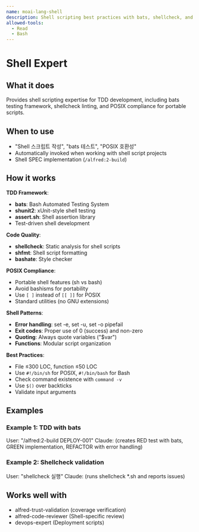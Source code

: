 ```yaml
---
name: moai-lang-shell
description: Shell scripting best practices with bats, shellcheck, and POSIX compliance
allowed-tools:
  - Read
  - Bash
---
```


# Shell Expert

## What it does

Provides shell scripting expertise for TDD development, including bats testing framework, shellcheck linting, and POSIX compliance for portable scripts.

## When to use

- "Shell 스크립트 작성", "bats 테스트", "POSIX 호환성"
- Automatically invoked when working with shell script projects
- Shell SPEC implementation (`/alfred:2-build`)

## How it works

**TDD Framework**:
- **bats**: Bash Automated Testing System
- **shunit2**: xUnit-style shell testing
- **assert.sh**: Shell assertion library
- Test-driven shell development

**Code Quality**:
- **shellcheck**: Static analysis for shell scripts
- **shfmt**: Shell script formatting
- **bashate**: Style checker

**POSIX Compliance**:
- Portable shell features (sh vs bash)
- Avoid bashisms for portability
- Use `[ ]` instead of `[[ ]]` for POSIX
- Standard utilities (no GNU extensions)

**Shell Patterns**:
- **Error handling**: set -e, set -u, set -o pipefail
- **Exit codes**: Proper use of 0 (success) and non-zero
- **Quoting**: Always quote variables ("$var")
- **Functions**: Modular script organization

**Best Practices**:
- File ≤300 LOC, function ≤50 LOC
- Use `#!/bin/sh` for POSIX, `#!/bin/bash` for Bash
- Check command existence with `command -v`
- Use `$()` over backticks
- Validate input arguments

## Examples

### Example 1: TDD with bats
User: "/alfred:2-build DEPLOY-001"
Claude: (creates RED test with bats, GREEN implementation, REFACTOR with error handling)

### Example 2: Shellcheck validation
User: "shellcheck 실행"
Claude: (runs shellcheck *.sh and reports issues)

## Works well with

- alfred-trust-validation (coverage verification)
- alfred-code-reviewer (Shell-specific review)
- devops-expert (Deployment scripts)
